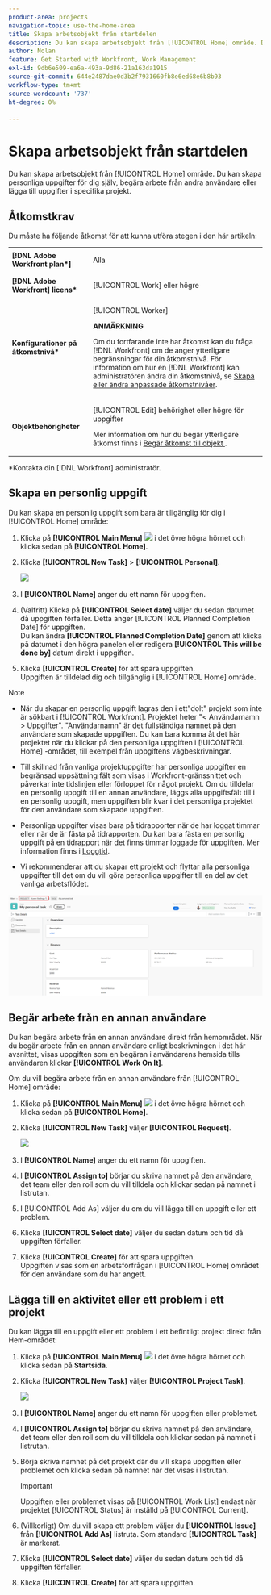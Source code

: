 ```yaml
---
product-area: projects
navigation-topic: use-the-home-area
title: Skapa arbetsobjekt från startdelen
description: Du kan skapa arbetsobjekt från [!UICONTROL Home] område. Du kan skapa personliga uppgifter för dig själv, begära arbete från andra användare eller lägga till uppgifter i specifika projekt.
author: Nolan
feature: Get Started with Workfront, Work Management
exl-id: 9db6e509-ea6a-493a-9d86-21a163da1915
source-git-commit: 644e2487dae0d3b2f7931660fb8e6ed68e6b8b93
workflow-type: tm+mt
source-wordcount: '737'
ht-degree: 0%

---
```


# Skapa arbetsobjekt från startdelen

<!--
<p data-mc-conditions="QuicksilverOrClassic.Draft mode">(NOTE: From Courtney: Need to rename)</p>
-->

Du kan skapa arbetsobjekt från [!UICONTROL Home] område. Du kan skapa personliga uppgifter för dig själv, begära arbete från andra användare eller lägga till uppgifter i specifika projekt.

## Åtkomstkrav

Du måste ha följande åtkomst för att kunna utföra stegen i den här artikeln:

<table style="table-layout:auto"> 
 <col> 
 <col> 
 <tbody> 
  <tr> 
   <td role="rowheader"><strong>[!DNL Adobe Workfront plan*]</strong></td> 
   <td> <p>Alla</p> </td> 
  </tr> 
  <tr> 
   <td role="rowheader"><strong>[!DNL Adobe Workfront] licens*</strong></td> 
   <td> <p>[!UICONTROL Work] eller högre</p> </td> 
  </tr> 
  <tr> 
   <td role="rowheader"><strong>Konfigurationer på åtkomstnivå*</strong></td> 
   <td> <p>[!UICONTROL Worker]</p> <p><b>ANMÄRKNING</b></p> 
   <p>Om du fortfarande inte har åtkomst kan du fråga [!DNL Workfront] om de anger ytterligare begränsningar för din åtkomstnivå. För information om hur en [!DNL Workfront] kan administratören ändra din åtkomstnivå, se <a href="../../../administration-and-setup/add-users/configure-and-grant-access/create-modify-access-levels.md" class="MCXref xref">Skapa eller ändra anpassade åtkomstnivåer</a>.</p> </td> 
  </tr> 
  <tr> 
   <td role="rowheader"><strong>Objektbehörigheter</strong></td> 
   <td> <p>[!UICONTROL Edit] behörighet eller högre för uppgifter</p> <p>Mer information om hur du begär ytterligare åtkomst finns i <a href="../../../workfront-basics/grant-and-request-access-to-objects/request-access.md" class="MCXref xref">Begär åtkomst till objekt </a>.</p> </td> 
  </tr> 
 </tbody> 
</table>

&#42;Kontakta din [!DNL Workfront] administratör.

## Skapa en personlig uppgift

Du kan skapa en personlig uppgift som bara är tillgänglig för dig i [!UICONTROL Home] område:

1. Klicka på **[!UICONTROL Main Menu]** ![](assets/main-menu-icon.png) i det övre högra hörnet och klicka sedan på **[!UICONTROL Home]**.
1. Klicka **[!UICONTROL New Task]** > **[!UICONTROL Personal]**.

   ![](assets/creating-work-items-new-task-personal-nwe-350x228.png)

1. I **[!UICONTROL Name]** anger du ett namn för uppgiften.
1. (Valfritt) Klicka på **[!UICONTROL Select date]** väljer du sedan datumet då uppgiften förfaller. Detta anger [!UICONTROL Planned Completion Date] för uppgiften.\
   Du kan ändra **[!UICONTROL Planned Completion Date]** genom att klicka på datumet i den högra panelen eller redigera **[!UICONTROL This will be done by]** datum direkt i uppgiften.

1. Klicka **[!UICONTROL Create]** för att spara uppgiften.\
   Uppgiften är tilldelad dig och tillgänglig i [!UICONTROL Home] område.

>[!NOTE]
>
>* När du skapar en personlig uppgift lagras den i ett&quot;dolt&quot; projekt som inte är sökbart i [!UICONTROL Workfront]. Projektet heter &quot;&lt; Användarnamn > Uppgifter&quot;. &quot;Användarnamn&quot; är det fullständiga namnet på den användare som skapade uppgiften. Du kan bara komma åt det här projektet när du klickar på den personliga uppgiften i [!UICONTROL Home] -området, till exempel från uppgiftens vägbeskrivningar.
>
>* Till skillnad från vanliga projektuppgifter har personliga uppgifter en begränsad uppsättning fält som visas i Workfront-gränssnittet och påverkar inte tidslinjen eller förloppet för något projekt. Om du tilldelar en personlig uppgift till en annan användare, läggs alla uppgiftsfält till i en personlig uppgift, men uppgiften blir kvar i det personliga projektet för den användare som skapade uppgiften.
>
>
>* Personliga uppgifter visas bara på tidrapporter när de har loggat timmar eller när de är fästa på tidrapporten. Du kan bara fästa en personlig uppgift på en tidrapport när det finns timmar loggade för uppgiften. Mer information finns i [Loggtid](../../../timesheets/create-and-manage-timesheets/log-time.md).
> 
>* Vi rekommenderar att du skapar ett projekt och flyttar alla personliga uppgifter till det om du vill göra personliga uppgifter till en del av det vanliga arbetsflödet.
>
> ![[!UICONTROL Project for personal tasks]](assets/createworkitems-personal--project-350x105.png)

## Begär arbete från en annan användare

Du kan begära arbete från en annan användare direkt från hemområdet. När du begär arbete från en annan användare enligt beskrivningen i det här avsnittet, visas uppgiften som en begäran i användarens hemsida tills användaren klickar **[!UICONTROL Work On It]**.

Om du vill begära arbete från en annan användare från [!UICONTROL Home] område:

1. Klicka på **[!UICONTROL Main Menu]** ![](assets/main-menu-icon.png) i det övre högra hörnet och klicka sedan på **[!UICONTROL Home]**.
1. Klicka **[!UICONTROL New Task]** väljer **[!UICONTROL Request]**.

   ![](assets/creating-work-items-new-task-request-nwe-350x283.png)

1. I **[!UICONTROL Name]** anger du ett namn för uppgiften.
1. I **[!UICONTROL Assign to]** börjar du skriva namnet på den användare, det team eller den roll som du vill tilldela och klickar sedan på namnet i listrutan.
1. I [!UICONTROL Add As] väljer du om du vill lägga till en uppgift eller ett problem.
1. Klicka **[!UICONTROL Select date]** väljer du sedan datum och tid då uppgiften förfaller.
1. Klicka **[!UICONTROL Create]** för att spara uppgiften.\
   Uppgiften visas som en arbetsförfrågan i [!UICONTROL Home] området för den användare som du har angett.

## Lägga till en aktivitet eller ett problem i ett projekt

Du kan lägga till en uppgift eller ett problem i ett befintligt projekt direkt från Hem-området:

1. Klicka på **[!UICONTROL Main Menu]** ![](assets/main-menu-icon.png) i det övre högra hörnet och klicka sedan på **Startsida**.
1. Klicka **[!UICONTROL New Task]** väljer **[!UICONTROL Project Task]**.

   ![](assets/creating-work-items-new-project-task-nwe-350x358.png)

1. I **[!UICONTROL Name]** anger du ett namn för uppgiften eller problemet.
1. I **[!UICONTROL Assign to]** börjar du skriva namnet på den användare, det team eller den roll som du vill tilldela och klickar sedan på namnet i listrutan.
1. Börja skriva namnet på det projekt där du vill skapa uppgiften eller problemet och klicka sedan på namnet när det visas i listrutan.

   >[!IMPORTANT]
   >
   >Uppgiften eller problemet visas på [!UICONTROL Work List] endast när projektet [!UICONTROL Status] är inställd på [!UICONTROL Current].

1. (Villkorligt) Om du vill skapa ett problem väljer du **[!UICONTROL Issue]** från **[!UICONTROL Add As]** listruta. Som standard **[!UICONTROL Task]** är markerat.

1. Klicka **[!UICONTROL Select date]** väljer du sedan datum och tid då uppgiften förfaller.
1. Klicka **[!UICONTROL Create]** för att spara uppgiften.
